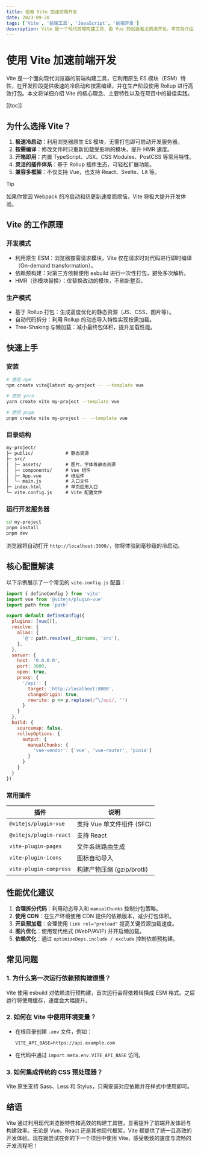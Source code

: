 ```yaml
---
title: 使用 Vite 加速前端开发
date: 2023-09-20
tags: ['Vite', '前端工具', 'JavaScript', '前端开发']
description: Vite 是一个现代前端构建工具，由 Vue 的创造者尤雨溪开发，本文将介绍 Vite 的核心理念、主要特性以及如何在项目中高效使用 Vite。
---
```


# 使用 Vite 加速前端开发

Vite 是一个面向现代浏览器的前端构建工具，它利用原生 ES 模块（ESM）特性，在开发阶段提供极速的冷启动和按需编译，并在生产阶段使用 Rollup 进行高效打包。本文将详细介绍 Vite 的核心理念、主要特性以及在项目中的最佳实践。

[[toc]]

## 为什么选择 Vite？

1. **极速冷启动**：利用浏览器原生 ES 模块，无需打包即可启动开发服务器。
2. **按需编译**：修改文件时只重新加载受影响的模块，提升 HMR 速度。
3. **开箱即用**：内置 TypeScript、JSX、CSS Modules、PostCSS 等常用特性。
4. **灵活的插件体系**：基于 Rollup 插件生态，可轻松扩展功能。
5. **兼容多框架**：不仅支持 Vue，也支持 React、Svelte、Lit 等。

> [!TIP]
> 如果你曾因 Webpack 的冷启动和热更新速度而烦恼，Vite 将极大提升开发体验。

## Vite 的工作原理

### 开发模式

- 利用原生 ESM：浏览器按需请求模块，Vite 仅在请求时对代码进行即时编译（On-demand transformation）。
- 依赖预构建：对第三方依赖使用 esbuild 进行一次性打包，避免多次解析。
- HMR（热模块替换）：仅替换改动的模块，不刷新整页。

### 生产模式

- 基于 Rollup 打包：生成高度优化的静态资源（JS、CSS、图片等）。
- 自动代码拆分：利用 Rollup 的动态导入特性实现按需加载。
- Tree-Shaking 与懒加载：减小最终包体积，提升加载性能。

## 快速上手

### 安装

```bash
# 使用 npm
npm create vite@latest my-project -- --template vue

# 使用 yarn
yarn create vite my-project --template vue

# 使用 pnpm
pnpm create vite my-project -- --template vue
```

### 目录结构

```txt
my-project/
├─ public/            # 静态资源
├─ src/
│  ├─ assets/         # 图片、字体等静态资源
│  ├─ components/     # Vue 组件
│  ├─ App.vue         # 根组件
│  └─ main.js         # 入口文件
├─ index.html         # 单页应用入口
└─ vite.config.js     # Vite 配置文件
```

### 运行开发服务器

```bash
cd my-project
pnpm install
pnpm dev
```

浏览器将自动打开 `http://localhost:3000/`，你将体验到毫秒级的冷启动。

## 核心配置解读

以下示例展示了一个常见的 `vite.config.js` 配置：

```javascript
import { defineConfig } from 'vite'
import vue from '@vitejs/plugin-vue'
import path from 'path'

export default defineConfig({
  plugins: [vue()],
  resolve: {
    alias: {
      '@': path.resolve(__dirname, 'src'),
    },
  },
  server: {
    host: '0.0.0.0',
    port: 3000,
    open: true,
    proxy: {
      '/api': {
        target: 'http://localhost:8000',
        changeOrigin: true,
        rewrite: p => p.replace(/^\/api/, '')
      }
    }
  },
  build: {
    sourcemap: false,
    rollupOptions: {
      output: {
        manualChunks: {
          'vue-vendor': ['vue', 'vue-router', 'pinia']
        }
      }
    }
  }
})
```

### 常用插件

| 插件 | 说明 |
|------|------|
| `@vitejs/plugin-vue` | 支持 Vue 单文件组件 (SFC) |
| `@vitejs/plugin-react` | 支持 React |
| `vite-plugin-pages` | 文件系统路由生成 |
| `vite-plugin-icons` | 图标自动导入 |
| `vite-plugin-compress` | 构建产物压缩 (gzip/brotli) |

## 性能优化建议

1. **合理拆分代码**：利用动态导入和 `manualChunks` 控制分包策略。
2. **使用 CDN**：在生产环境使用 CDN 提供的依赖版本，减少打包体积。
3. **开启预加载**：合理使用 `link rel="preload"` 提高关键资源加载速度。
4. **图片优化**：使用现代格式 (WebP/AVIF) 并开启懒加载。
5. **依赖优化**：通过 `optimizeDeps.include / exclude` 控制依赖预构建。

## 常见问题

### 1. 为什么第一次运行依赖预构建很慢？

Vite 使用 esbuild 对依赖进行预构建，首次运行会将依赖转换成 ESM 格式。之后运行将使用缓存，速度会大幅提升。

### 2. 如何在 Vite 中使用环境变量？

- 在根目录创建 `.env` 文件，例如：
  ```env
  VITE_API_BASE=https://api.example.com
  ```
- 在代码中通过 `import.meta.env.VITE_API_BASE` 访问。

### 3. 如何集成传统的 CSS 预处理器？

Vite 原生支持 Sass、Less 和 Stylus，只需安装对应依赖并在样式中使用即可。

## 结语

Vite 通过利用现代浏览器特性和高效的构建工具链，显著提升了前端开发体验与构建效率。无论是 Vue、React 还是其他现代框架，Vite 都提供了统一且高效的开发体验。现在就尝试在你的下一个项目中使用 Vite，感受极致的速度与流畅的开发流程吧！ 